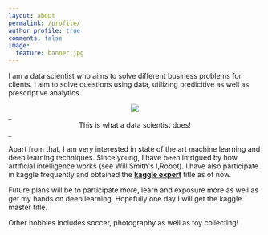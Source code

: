 ```yaml
---
layout: about
permalink: /profile/
author_profile: true
comments: false
image:
  feature: banner.jpg
---
```


I am a data scientist who aims to solve different business problems for clients. I aim to solve questions using data, utilizing predicitive as well as prescriptive analytics. 

<center><img src = "https://i.pinimg.com/originals/a3/e0/99/a3e099bafddd61abfffe1b3202796c58.jpg"></center>
_<center>This is what a data scientist does!</center>_ 

Apart from that, I am very interested in state of the art machine learning and deep learning techniques. Since young, I have been intrigued by how artificial intelligence works (see Will Smith's I,Robot). I have also participate in kaggle frequently and obtained the **[kaggle expert](https://www.kaggle.com/germmie)** title as of now. 

Future plans will be to participate more, learn and exposure more as well as get my hands on deep learning. Hopefully one day I will get the kaggle master title. 

Other hobbies includes soccer, photography as well as toy collecting! 


